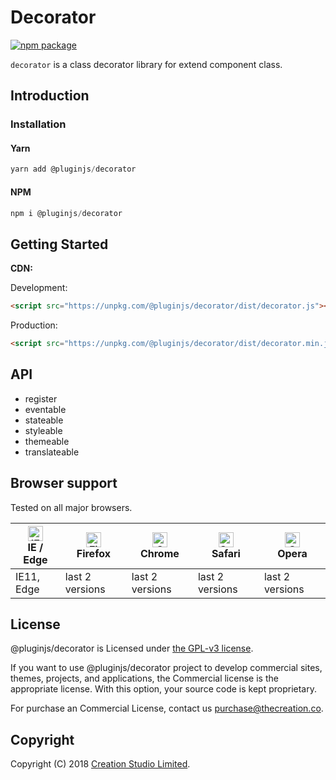 # Decorator

[![npm package](https://img.shields.io/npm/v/@pluginjs/decorator.svg)](https://www.npmjs.com/package/@pluginjs/decorator)

`decorator` is a class decorator library for extend component class.

## Introduction
### Installation

#### Yarn

```javascript
yarn add @pluginjs/decorator
```

#### NPM

```javascript
npm i @pluginjs/decorator
```

## Getting Started

**CDN:**

Development:

```html
<script src="https://unpkg.com/@pluginjs/decorator/dist/decorator.js"></script>
```

Production:

```html
<script src="https://unpkg.com/@pluginjs/decorator/dist/decorator.min.js"></script>
```

## API

- register
- eventable
- stateable
- styleable
- themeable
- translateable

## Browser support

Tested on all major browsers.

| [<img src="https://raw.githubusercontent.com/alrra/browser-logos/master/src/edge/edge_48x48.png" alt="IE / Edge" width="24px" height="24px" />](http://godban.github.io/browsers-support-badges/)</br>IE / Edge | [<img src="https://raw.githubusercontent.com/alrra/browser-logos/master/src/firefox/firefox_48x48.png" alt="Firefox" width="24px" height="24px" />](http://godban.github.io/browsers-support-badges/)</br>Firefox | [<img src="https://raw.githubusercontent.com/alrra/browser-logos/master/src/chrome/chrome_48x48.png" alt="Chrome" width="24px" height="24px" />](http://godban.github.io/browsers-support-badges/)</br>Chrome | [<img src="https://raw.githubusercontent.com/alrra/browser-logos/master/src/safari/safari_48x48.png" alt="Safari" width="24px" height="24px" />](http://godban.github.io/browsers-support-badges/)</br>Safari | [<img src="https://raw.githubusercontent.com/alrra/browser-logos/master/src/opera/opera_48x48.png" alt="Opera" width="24px" height="24px" />](http://godban.github.io/browsers-support-badges/)</br>Opera |
| --------- | --------- | --------- | --------- | --------- |
| IE11, Edge| last 2 versions| last 2 versions| last 2 versions| last 2 versions|

## License

@pluginjs/decorator is Licensed under [the GPL-v3 license](LICENSE).

If you want to use @pluginjs/decorator project to develop commercial sites, themes, projects, and applications, the Commercial license is the appropriate license. With this option, your source code is kept proprietary.

For purchase an Commercial License, contact us purchase@thecreation.co.

## Copyright

Copyright (C) 2018 [Creation Studio Limited](creationstudio.com).